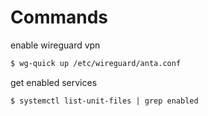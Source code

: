 # Commands

enable wireguard vpn

```bash
$ wg-quick up /etc/wireguard/anta.conf
```

get enabled services

```
$ systemctl list-unit-files | grep enabled
```
